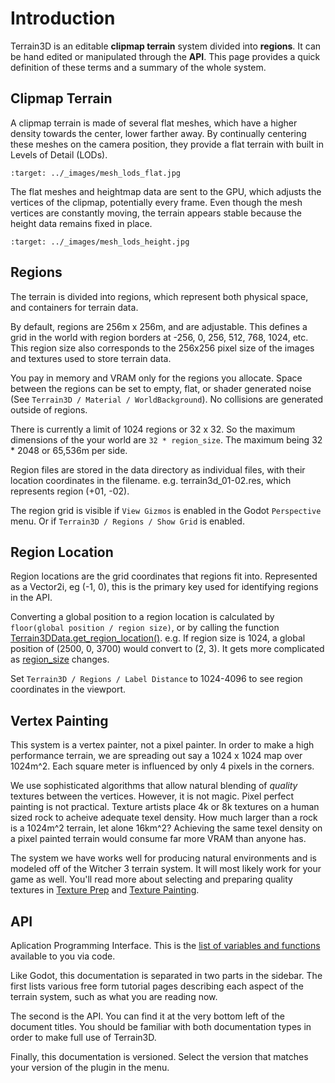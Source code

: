 Introduction
=====================

Terrain3D is an editable **clipmap terrain** system divided into **regions**. It can be hand edited or manipulated through the **API**. This page provides a quick definition of these terms and a summary of the whole system.

## Clipmap Terrain

A clipmap terrain is made of several flat meshes, which have a higher density towards the center, lower farther away. By continually centering these meshes on the camera position, they provide a flat terrain with built in Levels of Detail (LODs).

```{image} images/mesh_lods_flat.jpg
:target: ../_images/mesh_lods_flat.jpg
```

The flat meshes and heightmap data are sent to the GPU, which adjusts the vertices of the clipmap, potentially every frame. Even though the mesh vertices are constantly moving, the terrain appears stable because the height data remains fixed in place.

```{image} images/mesh_lods_height.jpg
:target: ../_images/mesh_lods_height.jpg
```


## Regions

The terrain is divided into regions, which represent both physical space, and containers for terrain data.

By default, regions are 256m x 256m, and are adjustable. This defines a grid in the world with region borders at -256, 0, 256, 512, 768, 1024, etc. This region size also corresponds to the 256x256 pixel size of the images and textures used to store terrain data.

You pay in memory and VRAM only for the regions you allocate. Space between the regions can be set to empty, flat, or shader generated noise (See `Terrain3D / Material / WorldBackground`). No collisions are generated outside of regions.

There is currently a limit of 1024 regions or 32 x 32. So the maximum dimensions of the your world are `32 * region_size`. The maximum being 32 * 2048 or 65,536m per side.

Region files are stored in the data directory as individual files, with their location coordinates in the filename. e.g. terrain3d_01-02.res, which represents region (+01, -02).

The region grid is visible if `View Gizmos` is enabled in the Godot `Perspective` menu. Or if `Terrain3D / Regions / Show Grid` is enabled.


## Region Location

Region locations are the grid coordinates that regions fit into. Represented as a Vector2i, eg (-1, 0), this is the primary key used for identifying regions in the API.

Converting a global position to a region location is calculated by `floor(global position / region size)`, or by calling the function [Terrain3DData.get_region_location()](../api/class_terrain3ddata.rst#class-terrain3ddata-method-get-region-location). e.g. If region size is 1024, a global position of (2500, 0, 3700) would convert to (2, 3). It gets more complicated as [region_size](../api/class_terrain3d.rst#class-terrain3d-property-region-size) changes.

Set `Terrain3D / Regions / Label Distance` to 1024-4096 to see region coordinates in the viewport.


## Vertex Painting

This system is a vertex painter, not a pixel painter. In order to make a high performance terrain, we are spreading out say a 1024 x 1024 map over 1024m^2. Each square meter is influenced by only 4 pixels in the corners. 

We use sophisticated algorithms that allow natural blending of *quality* textures between the vertices. However, it is not magic. Pixel perfect painting is not practical. Texture artists place 4k or 8k textures on a human sized rock to acheive adequate texel density. How much larger than a rock is a 1024m^2 terrain, let alone 16km^2? Achieving the same texel density on a pixel painted terrain would consume far more VRAM than anyone has.

The system we have works well for producing natural environments and is modeled off of the Witcher 3 terrain system. It will most likely work for your game as well. You'll read more about selecting and preparing quality textures in [Texture Prep](texture_prep.md) and [Texture Painting](texture_painting.md).


## API

Aplication Programming Interface. This is the [list of variables and functions](../api/index.rst) available to you via code.

Like Godot, this documentation is separated in two parts in the sidebar. The first lists various free form tutorial pages describing each aspect of the terrain system, such as what you are reading now. 

The second is the API. You can find it at the very bottom left of the document titles. You should be familiar with both documentation types in order to make full use of Terrain3D.

Finally, this documentation is versioned. Select the version that matches your version of the plugin in the menu.